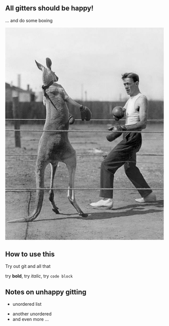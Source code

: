 ## All gitters should be **happy!**

... and do some boxing

![](kangaroo-opponent.jpg)

## How to use this

Try out git and all that

try **bold**, try _italic_, try `code block`

## Notes on unhappy gitting

* unordered list
- another unordered
- and even more ...

